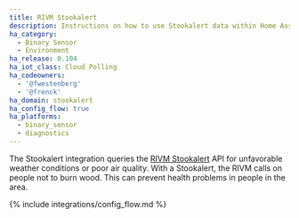 ```yaml
---
title: RIVM Stookalert
description: Instructions on how to use Stookalert data within Home Assistant
ha_category:
  - Binary Sensor
  - Environment
ha_release: 0.104
ha_iot_class: Cloud Polling
ha_codeowners:
  - '@fwestenberg'
  - '@frenck'
ha_domain: stookalert
ha_config_flow: true
ha_platforms:
  - binary_sensor
  - diagnostics
---
```


The Stookalert integration queries the [RIVM Stookalert](https://www.rivm.nl/stookalert) API for unfavorable weather conditions or poor air quality. With a Stookalert, the RIVM calls on people not to burn wood. This can prevent health problems in people in the area.

{% include integrations/config_flow.md %}
